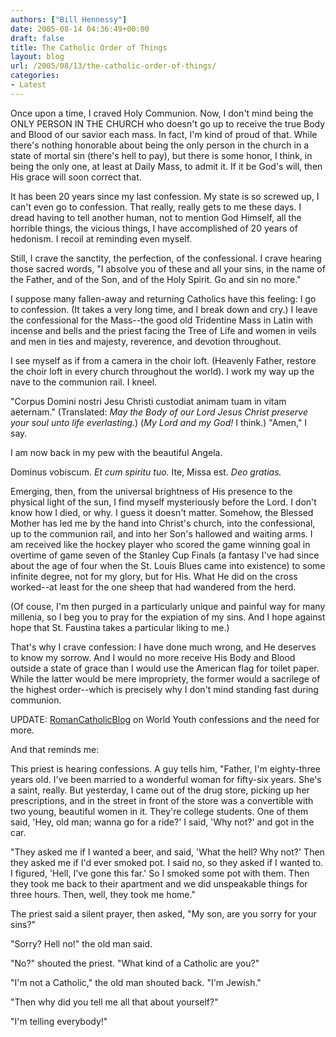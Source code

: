 ```yaml
---
authors: ["Bill Hennessy"]
date: 2005-08-14 04:36:49+00:00
draft: false
title: The Catholic Order of Things
layout: blog
url: /2005/08/13/the-catholic-order-of-things/
categories:
- Latest
---
```


Once upon a time, I craved Holy Communion.  Now, I don't mind being the ONLY PERSON IN THE CHURCH who doesn't go up to receive the true Body and Blood of our savior each mass.  In fact, I'm kind of proud of that.  While there's nothing honorable about being the only person in the church in a state of mortal sin (there's hell to pay), but there is some honor, I think, in being the only one, at least at Daily Mass, to admit it.  If it be God's will,  then His grace will soon correct that.

It has been 20 years since my last confession.  My state is so screwed up, I can't even go to confession.  That really, really gets to me these days.  I dread having to tell another human, not to mention God Himself, all the horrible things, the vicious things, I have accomplished of 20 years of hedonism.  I recoil at reminding even myself.

Still, I crave the sanctity, the perfection, of the confessional.  I crave hearing those sacred words, "I absolve you of these and all your sins, in the name of the Father, and of the Son, and of the Holy Spirit.  Go and sin no more."

I suppose many fallen-away and returning Catholics have this feeling:  I go to confession.  (It takes a very long time, and I break down and cry.)  I leave the confessional for the Mass--the good old Tridentine Mass in Latin with incense and bells and the priest facing the Tree of Life and women in veils and men in ties and majesty, reverence, and devotion throughout.

I see myself as if from a camera in the choir loft.  (Heavenly Father, restore the choir loft in every church throughout the world).  I work my way up the nave to the communion rail.  I kneel.

"Corpus Domini nostri Jesu Christi custodiat animam tuam in vitam aeternam."  (Translated:  _May the Body of our Lord Jesus Christ preserve your soul unto life everlasting_.)
(_My Lord and my God!_ I think.)
"Amen," I say.

I am now back in my pew with the beautiful Angela.

Dominus vobiscum.
_Et cum spiritu tuo._
Ite, Missa est.
_Deo gratias._

Emerging, then, from the universal brightness of His presence to the physical light of the sun, I find myself mysteriously before the Lord.  I don't know how I died, or why.   I guess it doesn't matter.  Somehow, the Blessed Mother has led me by the hand into Christ's church, into the confessional, up to the communion rail, and into her Son's hallowed and waiting arms.  I am received like the hockey player who scored the game winning goal in overtime of game seven of the Stanley Cup Finals (a fantasy I've had since about the age of four when the St. Louis Blues came into existence)  to some infinite degree, not for my glory, but for His.  What He did on the cross worked--at least for the one sheep that had wandered from the herd.

(Of couse, I'm then purged in a particularly unique and painful way for many millenia, so I beg you to pray for the expiation of my sins.  And I hope against hope that St. Faustina takes a particular liking to me.)

That's why I crave confession:  I have done much wrong, and He deserves to know my sorrow.  And I would no more receive His Body and Blood outside a state of grace than I would use the American flag for toilet paper.  While the latter would be mere impropriety, the former would a sacrilege of the highest order--which is precisely why I don't mind standing fast during communion.

UPDATE:  [RomanCatholicBlog](https://romancatholicblog.typepad.com/roman_catholic_blog/2005/08/thats_a_lot_of_.html) on World Youth confessions and the need for more.


And that reminds me:

This priest is hearing confessions.  A guy tells him, "Father, I'm eighty-three years old.  I've been married to a wonderful woman for fifty-six years.  She's a saint, really.  But yesterday, I came out of the drug store, picking up her prescriptions, and in the street in front of the store was a convertible with two young, beautiful women in it.  They're college students.  One of them said, 'Hey, old man; wanna go for a ride?'  I said, 'Why not?' and got in the car.

"They asked me if I wanted a beer, and said, 'What the hell?  Why not?'  Then they asked me if I'd ever smoked pot.  I said no, so they asked if I wanted to.  I figured, 'Hell, I've gone this far.' So I smoked some pot with them.  Then they took me back to their apartment and we did unspeakable things for three hours.  Then, well, they took me home."

The priest said a silent prayer, then asked, "My son, are you sorry for your sins?"

"Sorry?  Hell no!" the old man said.

"No?" shouted the priest.  "What kind of a Catholic are you?"

"I'm not a Catholic," the old man shouted back.  "I'm Jewish."

"Then why did you tell me all that about yourself?"

"I'm telling everybody!"











